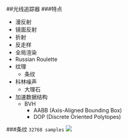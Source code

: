 ##光线追踪器
###特点
* 漫反射
* 镜面反射
* 折射
* 反走样
* 全局渲染
* Russian Roulette
* 纹理
	- 条纹
* 科林噪声
	- 大理石
* 加速数据结构
	- BVH
		+	AABB (Axis-Aligned Bounding Box)
		+	DOP	(Discrete Oriented Polytopes)


###条纹
```32768 samples```
![](./image/stripe.png)

